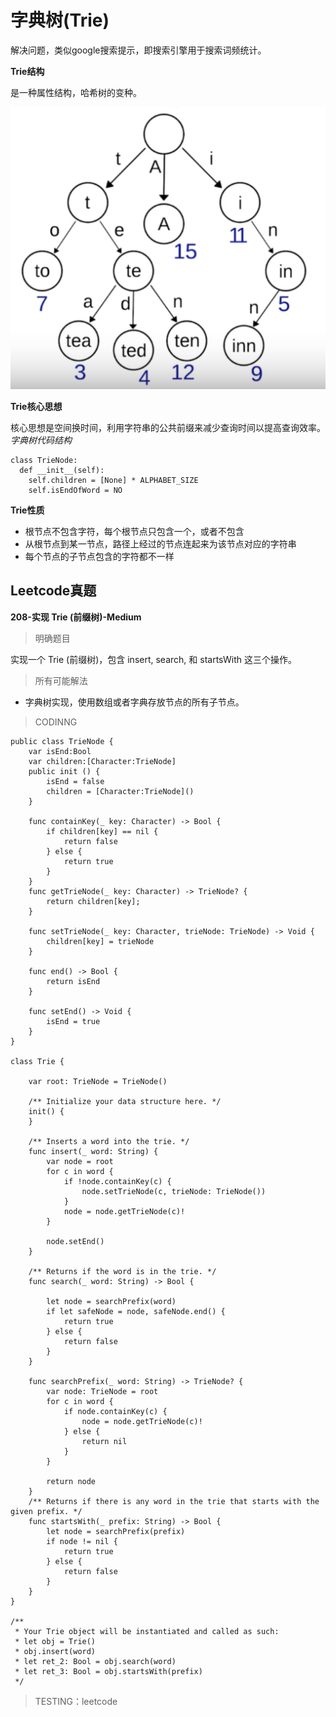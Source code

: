 # 字典树(Trie)

解决问题，类似google搜索提示，即搜索引擎用于搜索词频统计。

**Trie结构**

是一种属性结构，哈希树的变种。

![字典树结构](Resources/12-字典树-1.png)

**Trie核心思想**

核心思想是空间换时间，利用字符串的公共前缀来减少查询时间以提高查询效率。
*字典树代码结构*
```
class TrieNode:
  def __init__(self):
    self.children = [None] * ALPHABET_SIZE
    self.isEndOfWord = NO
```

**Trie性质**

- 根节点不包含字符，每个根节点只包含一个，或者不包含
- 从根节点到某一节点，路径上经过的节点连起来为该节点对应的字符串
- 每个节点的子节点包含的字符都不一样

## Leetcode真题

**208-实现 Trie (前缀树)-Medium**

> 明确题目

实现一个 Trie (前缀树)，包含 insert, search, 和 startsWith 这三个操作。


> 所有可能解法

- 字典树实现，使用数组或者字典存放节点的所有子节点。

> CODINNG

```
public class TrieNode {
    var isEnd:Bool
    var children:[Character:TrieNode]
    public init () {
        isEnd = false
        children = [Character:TrieNode]()
    }

    func containKey(_ key: Character) -> Bool {
        if children[key] == nil {
            return false
        } else {
            return true
        }
    }
    func getTrieNode(_ key: Character) -> TrieNode? {
        return children[key];
    }

    func setTrieNode(_ key: Character, trieNode: TrieNode) -> Void {
        children[key] = trieNode
    }

    func end() -> Bool {
        return isEnd
    }

    func setEnd() -> Void {
        isEnd = true
    }
}

class Trie {

    var root: TrieNode = TrieNode()

    /** Initialize your data structure here. */
    init() {
    }

    /** Inserts a word into the trie. */
    func insert(_ word: String) {
        var node = root
        for c in word {
            if !node.containKey(c) {
                node.setTrieNode(c, trieNode: TrieNode())
            }
            node = node.getTrieNode(c)!
        }

        node.setEnd()
    }

    /** Returns if the word is in the trie. */
    func search(_ word: String) -> Bool {

        let node = searchPrefix(word)
        if let safeNode = node, safeNode.end() {
            return true
        } else {
            return false
        }
    }

    func searchPrefix(_ word: String) -> TrieNode? {
        var node: TrieNode = root
        for c in word {
            if node.containKey(c) {
                node = node.getTrieNode(c)!
            } else {
                return nil
            }
        }

        return node
    }
    /** Returns if there is any word in the trie that starts with the given prefix. */
    func startsWith(_ prefix: String) -> Bool {
        let node = searchPrefix(prefix)
        if node != nil {
            return true
        } else {
            return false
        }
    }
}

/**
 * Your Trie object will be instantiated and called as such:
 * let obj = Trie()
 * obj.insert(word)
 * let ret_2: Bool = obj.search(word)
 * let ret_3: Bool = obj.startsWith(prefix)
 */
```
> TESTING：leetcode
